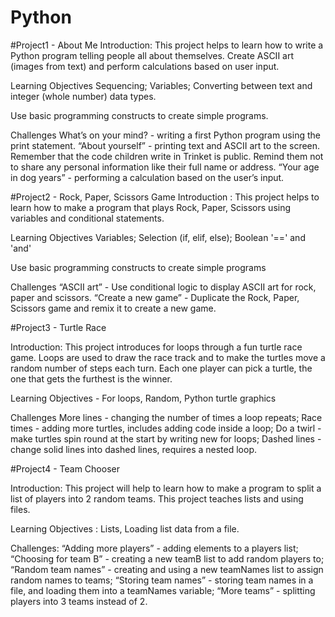 # Python

#Project1 - About Me
Introduction: This project helps to learn how to write a Python program telling people all about themselves. Create ASCII art (images from text) and perform calculations based on user input.

Learning Objectives
Sequencing;
Variables;
Converting between text and integer (whole number) data types.

Use basic programming constructs to create simple programs.

Challenges
What’s on your mind? - writing a first Python program using the print statement.
“About yourself” - printing text and ASCII art to the screen. Remember that the code children write in Trinket is public. Remind them not to share any personal information like their full name or address.
“Your age in dog years” - performing a calculation based on the user’s input.

#Project2 - Rock, Paper, Scissors Game
Introduction : This project helps to learn how to make a program that plays Rock, Paper, Scissors using variables and conditional statements.

Learning Objectives
Variables;
Selection (if, elif, else);
Boolean '==' and 'and'

Use basic programming constructs to create simple programs

Challenges
“ASCII art” - Use conditional logic to display ASCII art for rock, paper and scissors.
“Create a new game” - Duplicate the Rock, Paper, Scissors game and remix it to create a new game.

#Project3 - Turtle Race 

Introduction: This project introduces for loops through a fun turtle race game. Loops are used to draw the race track and to make the turtles move a random number of steps each turn. Each one player can pick a turtle, the one that gets the furthest is the winner.

Learning Objectives - For loops, Random, Python turtle graphics

Challenges
More lines - changing the number of times a loop repeats;
Race times - adding more turtles, includes adding code inside a loop;
Do a twirl - make turtles spin round at the start by writing new for loops;
Dashed lines - change solid lines into dashed lines, requires a nested loop.

#Project4 - Team Chooser

Introduction: This project will help to learn how to make a program to split a list of players into 2 random teams. This project teaches lists and using files.

Learning Objectives : Lists, Loading list data from a file.

Challenges:
“Adding more players” - adding elements to a players list;
“Choosing for team B” - creating a new teamB list to add random players to;
“Random team names” - creating and using a new teamNames list to assign random names to teams;
“Storing team names” - storing team names in a file, and loading them into a teamNames variable;
“More teams” - splitting players into 3 teams instead of 2.
